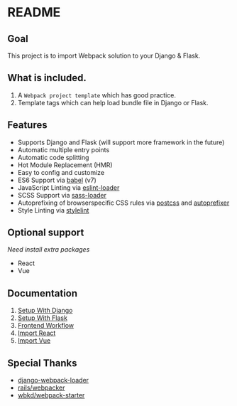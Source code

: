 # README

## Goal

This project is to import Webpack solution to your Django & Flask.

## What is included.

1. A `Webpack project template` which has good practice.
1. Template tags which can help load bundle file in Django or Flask.

## Features

- Supports Django and Flask (will support more framework in the future)
- Automatic multiple entry points
- Automatic code splitting
- Hot Module Replacement (HMR)
- Easy to config and customize
- ES6 Support via [babel](https://babeljs.io/) (v7)
- JavaScript Linting via [eslint-loader](https://github.com/MoOx/eslint-loader)
- SCSS Support via [sass-loader](https://github.com/jtangelder/sass-loader)
- Autoprefixing of browserspecific CSS rules via [postcss](https://postcss.org/) and [autoprefixer](https://github.com/postcss/autoprefixer)
- Style Linting via [stylelint](https://stylelint.io/)

## Optional support

*Need install extra packages*

- React
- Vue

## Documentation

1. [Setup With Django](https://python-webpack-boilerplate.readthedocs.io/en/latest/setup_with_django/)
1. [Setup With Flask](https://python-webpack-boilerplate.readthedocs.io/en/latest/setup_with_flask/)
1. [Frontend Workflow](https://python-webpack-boilerplate.readthedocs.io/en/latest/frontend/)
1. [Import React](https://python-webpack-boilerplate.readthedocs.io/en/latest/react/)
1. [Import Vue](https://python-webpack-boilerplate.readthedocs.io/en/latest/vue/)

## Special Thanks

* [django-webpack-loader](https://github.com/owais/django-webpack-loader)
* [rails/webpacker](https://github.com/rails/webpacker)
* [wbkd/webpack-starter](https://github.com/wbkd/webpack-starter)
